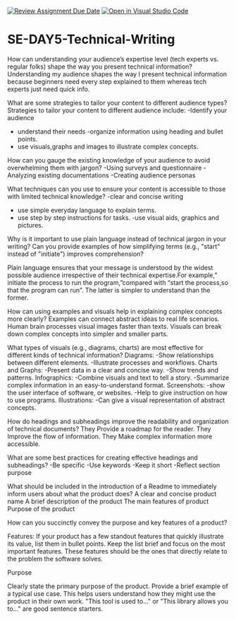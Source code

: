 [![Review Assignment Due Date](https://classroom.github.com/assets/deadline-readme-button-22041afd0340ce965d47ae6ef1cefeee28c7c493a6346c4f15d667ab976d596c.svg)](https://classroom.github.com/a/zsAR-pyY)
[![Open in Visual Studio Code](https://classroom.github.com/assets/open-in-vscode-2e0aaae1b6195c2367325f4f02e2d04e9abb55f0b24a779b69b11b9e10269abc.svg)](https://classroom.github.com/online_ide?assignment_repo_id=18495611&assignment_repo_type=AssignmentRepo)
# SE-DAY5-Technical-Writing

How can understanding your audience’s expertise level (tech experts vs. regular folks) shape the way you present technical information?
Understanding my audience shapes the way I present technical information because beginners need every step explained to them whereas tech experts just need quick info.

What are some strategies to tailor your content to different audience types?
Strategies to tailor your content to different audience include: 
-Identify your audience 
- understand their needs 
-organize information using heading and bullet points.
- use visuals,graphs and images to illustrate complex concepts.

How can you gauge the existing knowledge of your audience to avoid overwhelming them with jargon?
-Using surveys and questionnaire 
-Analyzing existing documentations 
-Creating audience personas 

What techniques can you use to ensure your content is accessible to those with limited technical knowledge?
-clear and concise writing 
- use simple everyday language to explain terms.
- use step by step instructions for tasks.
-use visual aids, graphics and pictures.

Why is it important to use plain language instead of technical jargon in your writing?
Can you provide examples of how simplifying terms (e.g., "start" instead of "initiate") improves comprehension?

Plain language ensures that your message is understood by the widest possible audience irrespective of their technical expertise.For example,” initiate the process to run the program,”compared with “start the process,so that the program can run”. The latter is simpler to understand than the former.

How can using examples and visuals help in explaining complex concepts more clearly?
Examples can connect abstract ideas to real life scenarios.
Human brain processes visual images faster than texts.
Visuals can break down complex concepts into simpler and smaller parts.

What types of visuals (e.g., diagrams, charts) are most effective for different kinds of technical information?
Diagrams:
-Show relationships between different elements.
-Illustrate processes and workflows.
Charts and Graphs:
-Present data in a clear and concise way.
-Show trends and patterns.
Infographics:
-Combine visuals and text to tell a story.
-Summarize complex information in an easy-to-understand format.
Screenshots:
-show the user interface of software, or websites.
-Help to give instruction on how to use programs.
Illustrations:
-Can give a visual representation of abstract concepts.

How do headings and subheadings improve the readability and organization of technical documents?
They Provide a roadmap for the reader.
They Improve the flow of information.
They Make complex information more accessible.

What are some best practices for creating effective headings and subheadings?
-Be specific 
-Use keywords 
-Keep it short 
-Reflect section purpose 

What should be included in the introduction of a Readme to immediately inform users about what the product does?
A clear and concise product name 
A brief description of the product 
The main features of product 
Purpose of the product 

How can you succinctly convey the purpose and key features of a product?

Features:
If your product has a few standout features that quickly illustrate its value, list them in bullet points.
Keep the list brief and focus on the most important features.
These features should be the ones that directly relate to the problem the software solves.

Purpose 

Clearly state the primary purpose of the product.
Provide a brief example of a typical use case. This helps users understand how they might use the product in their own work.
"This tool is used to..." or "This library allows you to..." are good sentence starters.

